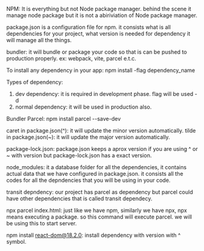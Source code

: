 NPM: It is everything but not Node package manager. behind the scene it manage node package but it is not a abiriviation of Node package manager.

package.json is a configuration file for npm. it consists what is all dependencies for your project, what version is needed for dependency it will manage all the things.

bundler: it will bundle or package your code so that is can be pushed to production properly. ex: webpack, vite, parcel e.t.c.

To install any dependency in your app: npm install -flag dependency_name 

Types of dependency:
1. dev dependency: it is required in development phase. flag will be used -d
2. normal dependency: it will be used in production also.

Bundler Parcel: npm install parcel --save-dev

caret in package.json(^): it will update the minor version automatically.
tilde in package.json(~): it will update the major version automatically. 

package-lock.json: package.json keeps a aprox version if you are using ^ or ~ with version but package-lock.json has a exact version.

node_modules: it a database folder for all the dependencies, it contains actual data that we have configured in package.json. it consists all the codes for all the depndencies that you will be using in your code.

transit depndency: our project has parcel as dependency but parcel could have other dependencies that is called transit dependecy.

npx parcel index.html: just like we have npm, similarly we have npx, npx means executing a package. so this command will execute parcel. we will be using this to start server.

npm install react-dom@18.2.0: install dependency with version with ^ symbol.
